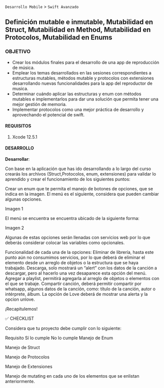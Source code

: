 `Desarrollo Mobile` > `Swift Avanzado`

## Definición mutable e inmutable, Mutabilidad en Struct, Mutabilidad en Method, Mutabilidad en Protocolos, Mutabilidad en Enums


### OBJETIVO

- Crear los módulos finales para el desarrollo de una app de reproducción de música.
- Emplear los temas desarrollados en las sesiones correspondientes a estructuras mutables, métodos mutable y protocolos con extensiones desarrollando nuevas funcionalidades para la app del reproductor de musica. 
- Determinar cuándo aplicar las estructuras y enum con métodos mutables e implementarlos para dar una solución que permita tener una mejor gestión de memoria.
- Implementar protocolos como una mejor práctica de desarrollo y aprovechando el potencial de swift.


#### REQUISITOS

1. Xcode 12.5.1 

#### DESARROLLO

**Desarrollar**:

Con base en la aplicación que has ido desarrollando a lo largo del curso crearás los archivos (Struct,Protocolos, enum, extensiones) para validar lo aprendido y crear el funcionamiento de los siguientes puntos:

Crear un enum que te permita el manejo de botones de opciones, que se indica en la imagen.
El menú es el siguiente, considera que pueden cambiar algunas opciones.

Imagen 1

El menú se encuentra se encuentra ubicado de la siguiente forma:

Imagen 2

Algunas de estas opciones serán llenadas con servicios web por lo que deberás considerar colocar las variables como opcionales.

Funcionalidad de cada una de la opciones:
Eliminar de librería, hasta este punto aún no consumimos servicios, por lo que deberá de eliminar el elemento desde un arreglo de objetos o la estructura que se haya trabajado.
Descarga, solo mostrará un “alert” con los datos de la canción a descargar, pero al hacerlo una vez desaparece esta opción del menú.
Agregar a playlist, permitirá agregarla al arreglo de objetos o elementos con el que se trabaje.
Compartir canción, deberá permitir compartir por whatsapp, algunos datos de la canción, como: título de la canción, autor o intérprete, álbum.
La opción de Love deberá de mostrar una alerta y la opcion unlove.

¡Recapitulemos!

✅ CHECKLIST 

Considera que tu proyecto debe cumplir con lo siguiente:

Requisito
Sí lo cumple
No lo cumple
Manejo de Enum




Manejo de Struct




Manejo de Protocolos




Manejo de Extensiones 




Manejo de mutating en cada uno de los elementos que se enlistan anteriormente.





